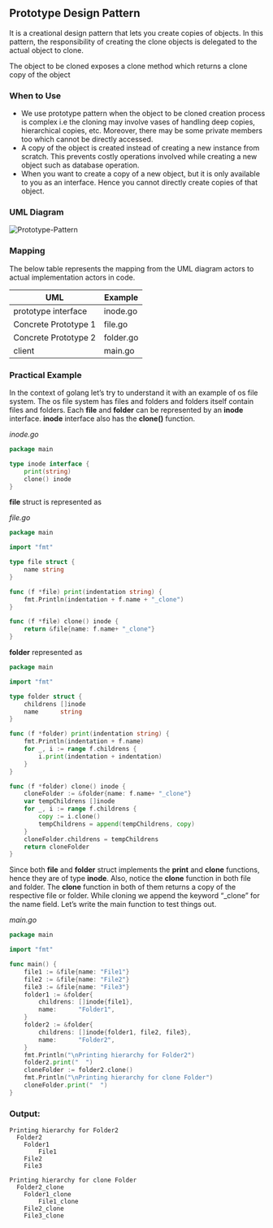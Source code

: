 ## Prototype Design Pattern

It is a creational design pattern that lets you create copies of objects. In this pattern, the responsibility of creating the clone objects is delegated to the actual object to clone.

The object to be cloned exposes a clone method which returns a clone copy of the object

### When to Use

 - We use prototype pattern when the object to be cloned creation process is complex i.e the cloning may involve vases of handling deep copies, hierarchical copies, etc. Moreover, there may be some private members too which cannot be directly accessed.
 - A copy of the object is created instead of creating a new instance from scratch. This prevents costly operations involved while creating a new object such as database operation.
 - When you want to create a copy of a new object, but it is only available to you as an interface. Hence you cannot directly create copies of that object.

### UML Diagram

![Prototype-Pattern](https://github.com/filipeandrade6/go-design-patterns/blob/master/creational/prototype/img/Prototype-Pattern.jpg?raw=true)

### Mapping

The below table represents the mapping from the UML diagram actors to actual implementation actors in code.

| UML | Example |
| - | - |
| prototype interface | inode.go |
| Concrete Prototype 1 | file.go |
| Concrete Prototype 2 | folder.go |
| client | main.go |

### Practical Example

In the context of golang let’s try to understand it with an example of os file system. The os file system has files and folders and folders itself contain files and folders. Each **file** and **folder** can be represented by an **inode** interface. **inode** interface also has the **clone()** function.

*inode.go*

```go
package main

type inode interface {
    print(string)
    clone() inode
}
```

**file** struct is represented as

*file.go*

```go
package main

import "fmt"

type file struct {
    name string
}

func (f *file) print(indentation string) {
    fmt.Println(indentation + f.name + "_clone")
}

func (f *file) clone() inode {
    return &file{name: f.name+ "_clone"}
}
```

**folder** represented as

```go
package main

import "fmt"

type folder struct {
    childrens []inode
    name      string
}

func (f *folder) print(indentation string) {
    fmt.Println(indentation + f.name)
    for _, i := range f.childrens {
        i.print(indentation + indentation)
    }
}

func (f *folder) clone() inode {
    cloneFolder := &folder{name: f.name+ "_clone"}
    var tempChildrens []inode
    for _, i := range f.childrens {
        copy := i.clone()
        tempChildrens = append(tempChildrens, copy)
    }
    cloneFolder.childrens = tempChildrens
    return cloneFolder
}
```
Since both **file** and **folder** struct implements the **print** and **clone** functions, hence they are of type **inode**. Also, notice the **clone** function in both file and folder. The **clone** function in both of them returns a copy of the respective file or folder. While cloning we append the keyword “_clone” for the name field. Let’s write the main function to test things out.

*main.go*

```go
package main

import "fmt"

func main() {
    file1 := &file{name: "File1"}
    file2 := &file{name: "File2"}
    file3 := &file{name: "File3"}
    folder1 := &folder{
        childrens: []inode{file1},
        name:      "Folder1",
    }
    folder2 := &folder{
        childrens: []inode{folder1, file2, file3},
        name:      "Folder2",
    }
    fmt.Println("\nPrinting hierarchy for Folder2")
    folder2.print("  ")
    cloneFolder := folder2.clone()
    fmt.Println("\nPrinting hierarchy for clone Folder")
    cloneFolder.print("  ")
}
```

### Output:

```
Printing hierarchy for Folder2
  Folder2
    Folder1
        File1
    File2
    File3

Printing hierarchy for clone Folder
  Folder2_clone
    Folder1_clone
        File1_clone
    File2_clone
    File3_clone
```